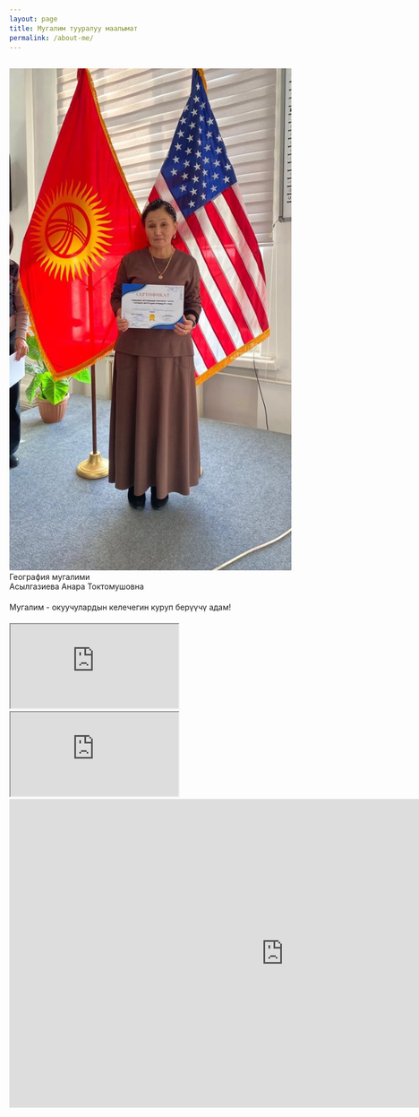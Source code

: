 ```yaml
---
layout: page
title: Мугалим тууралуу маалымат
permalink: /about-me/
---
```


<div  style="margin-top:30px" class="row">
    <div class="column">
        <img src="/assets/images/portrait2.jpg" alt="Портрет">
    </div>
    <div class="column">
        <div class="red-header">География мугалими</div>
        <div class="blue-header">Асылгазиева Анара Токтомушовна</div>
    </div>
</div>
<div  style="margin-top:20px" class="red-header">Мугалим - окуучулардын келечегин куруп берүүчү адам!</div>
<div style="margin-top:20px" class="iframe-container">
    <div class="drive-wrap">
        <iframe class="drive-container" loading="lazy" src="https://drive.google.com/file/d/1HtEOlXQeQx9q9P09L0u7YC4moUmKFHQv/preview" allow="autoplay"></iframe>
    </div>
    <div class="drive-wrap" >
        <iframe class="drive-container" loading="lazy" src="https://drive.google.com/file/d/1HtEOlXQeQx9q9P09L0u7YC4moUmKFHQv/preview" allow="autoplay"></iframe>
    </div>
    <div class="drive-wrap" >
        <iframe width="980" height="551" src="https://www.youtube.com/embed/RdRqg6cJ4-o" title="Анара Асылгазиева | Жылдын мыкты география мугалими" frameborder="0" allow="accelerometer; autoplay; clipboard-write; encrypted-media; gyroscope; picture-in-picture; web-share" referrerpolicy="strict-origin-when-cross-origin" allowfullscreen></iframe>
    </div>
</div>